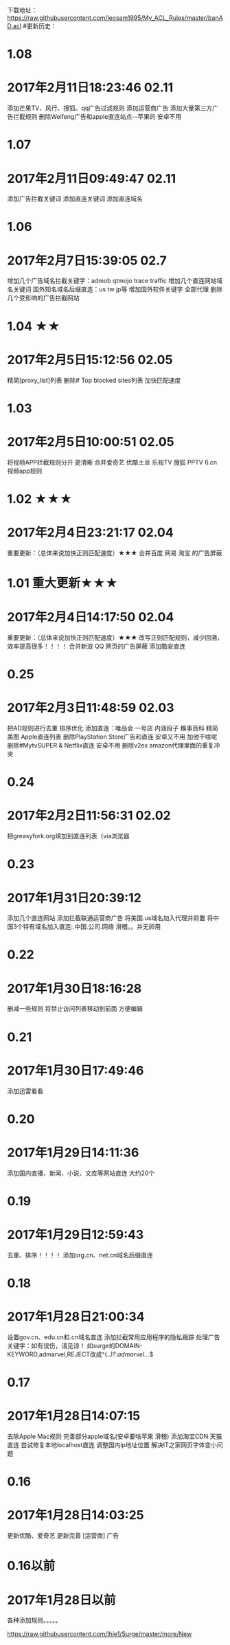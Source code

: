 下载地址：https://raw.githubusercontent.com/leosam1995/My_ACL_Rules/master/banAD.acl
#更新历史：

# 1.08
# 2017年2月11日18:23:46 02.11
添加芒果TV、风行、搜狐、qq广告过滤规则
添加运营商广告
添加大量第三方广告拦截规则
删除Weifeng广告和apple直连站点--苹果的 安卓不用

# 1.07
# 2017年2月11日09:49:47 02.11
添加广告拦截关键词
添加直连关键词
添加直连域名

# 1.06 
# 2017年2月7日15:39:05 02.7
增加几个广告域名拦截关键字：admob qtmojo trace traffic
增加几个直连网站域名关键词
国外知名域名后缀直连：us tw jp等
增加国外软件关键字 全部代理
删除几个受影响的广告拦截网站

# 1.04 ★★
# 2017年2月5日15:12:56 02.05
精简[proxy_list]列表
删除# Top blocked sites列表 加快匹配速度

# 1.03 
# 2017年2月5日10:00:51 02.05
将视频APP拦截规则分开 更清晰
合并爱奇艺 优酷土豆 乐视TV 搜狐 PPTV 6.cn 视频app规则

# 1.02 ★★★
# 2017年2月4日23:21:17  02.04
重要更新：（总体来说加快正则匹配速度）★★★
合并百度 网易 淘宝 的广告屏蔽

# 1.01 重大更新★★★
# 2017年2月4日14:17:50  02.04
重要更新：（总体来说加快正则匹配速度）★★★
改写正则匹配规则，减少回溯，效率提高很多！！！！
合并新浪 QQ 网页的广告屏蔽
添加酷安直连

# 0.25
# 2017年2月3日11:48:59  02.03
把AD规则进行去重 排序优化
添加直连：唯品会 一号店 内涵段子 糗事百科
精简 美图 Apple直连列表
删除PlayStation Store广告和直连 安卓又不用 加他干啥呢
删除#MytvSUPER & Netflix直连 安卓不用
删除v2ex amazon代理里面的重复冲突

# 0.24
# 2017年2月2日11:56:31  02.02
把greasyfork.org填加到直连列表（via浏览器

# 0.23
# 2017年1月31日20:39:12
添加几个直连网站
添加拦截联通运营商广告
将美国.us域名加入代理并前置
将中国3个特有域名加入直连:.中国.公司.网络 滑稽。。并无卵用

# 0.22
# 2017年1月30日18:16:28
删减一些规则
将禁止访问列表移动到前面 方便编辑

# 0.21
# 2017年1月30日17:49:46
添加迅雷看看

# 0.20
# 2017年1月29日14:11:36
添加国内直播、新闻、小说、文库等网站直连 大约20个

# 0.19
# 2017年1月29日12:59:43
去重、排序！！！！
添加org.cn、net.cn域名后缀直连

# 0.18
# 2017年1月28日21:00:34
设置gov.cn、edu.cn和.cn域名直连
添加拦截常用应用程序的隐私跟踪
处理广告关键字：如有误伤，请见谅！
如surge的DOMAIN-KEYWORD,admarvel,REJECT改成^(.*\.)?.*admarvel.*\..*$

# 0.17
# 2017年1月28日14:07:15
去除Apple Mac规则 完善部分apple域名(安卓要啥苹果 滑稽)
添加淘宝CDN 天猫 直连
尝试修复本地localhost直连
调整国内ip地址位置
解决IT之家网页字体变小问题

# 0.16
# 2017年1月28日14:03:25
更新优酷、爱奇艺 
更新完善 [运营商] 广告

# 0.16以前
# 2017年1月28日以前
各种添加规则。。。。。


https://raw.githubusercontent.com/lhie1/Surge/master/more/New
